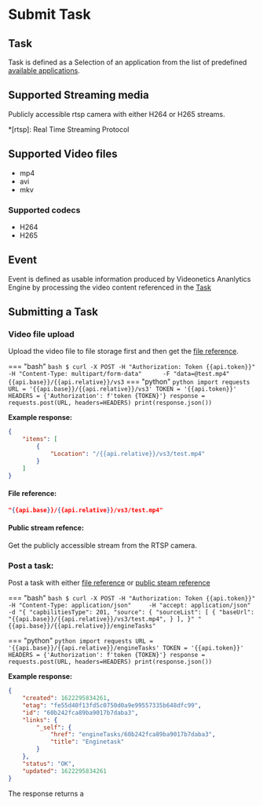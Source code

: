 # Submit Task

## Task

Task is defined as a Selection of an application from the list of predefined [available applications](/avaliable-apps/).

## Supported Streaming media

Publicly accessible rtsp camera with either H264 or H265 streams.

*[rtsp]: Real Time Streaming Protocol

## Supported Video files
* mp4
* avi
* mkv

### Supported codecs
* H264
* H265

## Event
Event is defined as usable information produced by Videonetics Ananlytics Engine by processing the video content referenced in the [Task](#task)

## Submitting a Task

### Video file upload
Upload the video file to file storage first and then get the [file reference](#file-reference).

=== "bash"
    ``` bash
    $ curl -X POST -H "Authorization: Token {{api.token}}" 
    -H "Content-Type: multipart/form-data"     
    -F "data=@test.mp4" {{api.base}}/{{api.relative}}/vs3
    ```
=== "python"
    ``` python
    import requests
    URL = '{{api.base}}/{{api.relative}}/vs3'
    TOKEN = '{{api.token}}'
    HEADERS = {'Authorization': f'token {TOKEN}'}
    response = requests.post(URL, headers=HEADERS)
    print(response.json())
    ```

**Example response:**
``` json
{
    "items": [
        {
            "Location": "/{{api.relative}}/vs3/test.mp4"
        }
    ]
}
```

#### File reference:
``` json
"{{api.base}}/{{api.relative}}/vs3/test.mp4"
```

#### Public stream refence:
Get the publicly accessible stream from the RTSP camera.

### Post a task:

Post a task with either [file reference](#file-reference) or [public steam reference](#public-stream-refence)


=== "bash"
    ``` bash
    $ curl -X POST -H "Authorization: Token {{api.token}}"
    -H "Content-Type: application/json"    
    -H "accept: application/json"
    -d "{
    "capbilitiesType": 201,
    "source": {
        "sourceList": [
        {
            "baseUrl": "{{api.base}}/{{api.relative}}/vs3/test.mp4",
        }
        ],
    }" "{{api.base}}/{{api.relative}}/engineTasks"
    ```
    
=== "python"
    ``` python
    import requests
    URL = '{{api.base}}/{{api.relative}}/engineTasks'
    TOKEN = '{{api.token}}'
    HEADERS = {'Authorization': f'token {TOKEN}'}
    response = requests.post(URL, headers=HEADERS)
    print(response.json())
    ```

**Example response:**
``` json
{
    "created": 1622295834261,
    "etag": "fe55d40f13fd5c0750d0a9e99557335b648dfc99",
    "id": "60b242fca89ba9017b7daba3",
    "links": {
        "_self": {
            "href": "engineTasks/60b242fca89ba9017b7daba3",
            "title": "Enginetask"
        }
    },
    "status": "OK",
    "updated": 1622295834261
}
```

The response returns a
